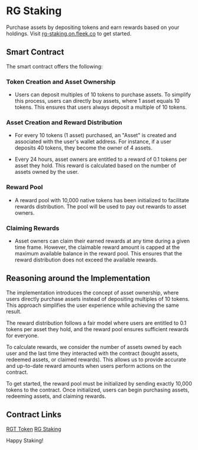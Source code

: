 # RG Staking

Purchase assets by depositing tokens and earn rewards based on your holdings. Visit [rg-staking.on.fleek.co](https://rg-staking.on.fleek.co) to get started.

## Smart Contract

The smart contract offers the following:

### Token Creation and Asset Ownership

- Users can deposit multiples of 10 tokens to purchase assets. To simplify this process, users can directly buy assets, where 1 asset equals 10 tokens. This ensures that users always deposit a multiple of 10 tokens.

### Asset Creation and Reward Distribution

- For every 10 tokens (1 asset) purchased, an "Asset" is created and associated with the user's wallet address. For instance, if a user deposits 40 tokens, they become the owner of 4 assets.

- Every 24 hours, asset owners are entitled to a reward of 0.1 tokens per asset they hold. This reward is calculated based on the number of assets owned by the user.

### Reward Pool

- A reward pool with 10,000 native tokens has been initialized to facilitate rewards distribution. The pool will be used to pay out rewards to asset owners.

### Claiming Rewards

- Asset owners can claim their earned rewards at any time during a given time frame. However, the claimable reward amount is capped at the maximum available balance in the reward pool. This ensures that the reward distribution does not exceed the available rewards.

## Reasoning around the Implementation

The implementation introduces the concept of asset ownership, where users directly purchase assets instead of depositing multiples of 10 tokens. This approach simplifies the user experience while achieving the same result.

The reward distribution follows a fair model where users are entitled to 0.1 tokens per asset they hold, and the reward pool ensures sufficient rewards for everyone.

To calculate rewards, we consider the number of assets owned by each user and the last time they interacted with the contract (bought assets, redeemed assets, or claimed rewards). This allows us to provide accurate and up-to-date reward amounts when users perform actions on the contract.

To get started, the reward pool must be initialized by sending exactly 10,000 tokens to the contract. Once initialized, users can begin purchasing assets, redeeming assets, and claiming rewards.

## Contract Links

[RGT Token]([URL](https://testnet.snowtrace.io/address/0x16855ba2Dba2485075a8C7e780d400B6c75BbC2F#code))
[RG Staking]([URL](https://testnet.snowtrace.io/address/0x4B4d54AA4a93a45f76B4608886b2f7BF5CD8cB33#code))

Happy Staking!
